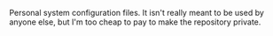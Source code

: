 Personal system configuration files.
It isn't really meant to be used by anyone else, but I'm too cheap to pay to make the repository private.
